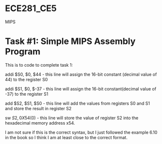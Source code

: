 ECE281_CE5
==========

MIPS

# Task #1: Simple MIPS Assembly Program

This is to code to complete task 1:
  
  addi $S0, $0, $44 - this line will assign the 16-bit constant (decimal value of 44) to the register S0
  
  addi $S1, $0, $-37 - this line will assign the 16-bit constant(decimal value of -37) to the register S1
  
  add $S2, $S1, $S0 - this line will add the values from registers S0 and S1 and store the result in register S2
  
  sw $S2, 0X54($0) - this line will store the value of register S2 into the hexadecimal memory address x54.
  
I am not sure if this is the correct syntax, but I just followed the example 6.10 in the book so I think I am at least close to the 
correct format.
